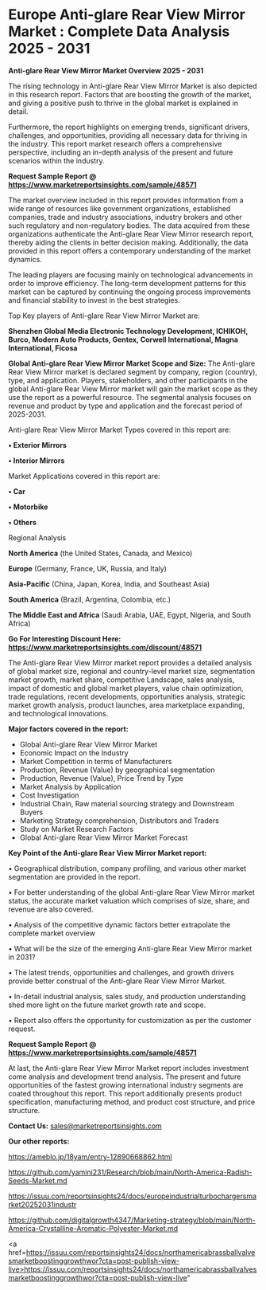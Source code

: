 # Europe Anti-glare Rear View Mirror Market : Complete Data Analysis 2025 - 2031

<Strong> Anti-glare Rear View Mirror Market Overview 2025 - 2031</strong>

The rising technology in Anti-glare Rear View Mirror Market is also depicted in this research report. Factors that are boosting the growth of the market, and giving a positive push to thrive in the global market is explained in detail.

Furthermore, the report highlights on emerging trends, significant drivers, challenges, and opportunities, providing all necessary data for thriving in the industry. This report market research offers a comprehensive perspective, including an in-depth analysis of the present and future scenarios within the industry.

<strong>Request Sample Report @ <a href=https://www.marketreportsinsights.com/sample/48571>https://www.marketreportsinsights.com/sample/48571</a></strong>

The market overview included in this report provides information from a wide range of resources like government organizations, established companies, trade and industry associations, industry brokers and other such regulatory and non-regulatory bodies. The data acquired from these organizations authenticate the Anti-glare Rear View Mirror research report, thereby aiding the clients in better decision making. Additionally, the data provided in this report offers a contemporary understanding of the market dynamics.

The leading players are focusing mainly on technological advancements in order to improve efficiency. The long-term development patterns for this market can be captured by continuing the ongoing process improvements and financial stability to invest in the best strategies.

Top Key players of Anti-glare Rear View Mirror Market are:

<strong>Shenzhen Global Media Electronic Technology Development, ICHIKOH, Burco, Modern Auto Products, Gentex, Corwell International, Magna International, Ficosa</strong>

<strong><b>Global Anti-glare Rear View Mirror Market Scope and Size:</b></strong>
The Anti-glare Rear View Mirror market is declared segment by company, region (country), type, and application. Players, stakeholders, and other participants in the global Anti-glare Rear View Mirror market will gain the market scope as they use the report as a powerful resource. The segmental analysis focuses on revenue and product by type and application and the forecast period of 2025-2031.

Anti-glare Rear View Mirror Market Types covered in this report are:

<strong>•  Exterior Mirrors

•  Interior Mirrors</strong>

Market Applications covered in this report are:

<strong>•  Car

•  Motorbike

•  Others</strong> 

Regional Analysis

<strong>North America</strong> (the United States, Canada, and Mexico)

<strong>Europe</strong> (Germany, France, UK, Russia, and Italy)

<strong>Asia-Pacific</strong> (China, Japan, Korea, India, and Southeast Asia)

<strong>South America</strong> (Brazil, Argentina, Colombia, etc.)

<strong>The Middle East and Africa</strong> (Saudi Arabia, UAE, Egypt, Nigeria, and South Africa)

<strong>Go For Interesting Discount Here: <a href=https://www.marketreportsinsights.com/discount/48571>https://www.marketreportsinsights.com/discount/48571</a></strong>

The Anti-glare Rear View Mirror market report provides a detailed analysis of global market size, regional and country-level market size, segmentation market growth, market share, competitive Landscape, sales analysis, impact of domestic and global market players, value chain optimization, trade regulations, recent developments, opportunities analysis, strategic market growth analysis, product launches, area marketplace expanding, and technological innovations.

<strong><b>Major factors covered in the report:</b></strong>
<ul>
  <li>Global Anti-glare Rear View Mirror Market </li>
  <li>Economic Impact on the Industry</li>
  <li>Market Competition in terms of Manufacturers</li>
  <li>Production, Revenue (Value) by geographical segmentation</li>
  <li>Production, Revenue (Value), Price Trend by Type</li>
  <li>Market Analysis by Application</li>
  <li>Cost Investigation</li>
  <li>Industrial Chain, Raw material sourcing strategy and Downstream Buyers</li>
  <li>Marketing Strategy comprehension, Distributors and Traders</li>
  <li>Study on Market Research Factors</li>
  <li>Global Anti-glare Rear View Mirror Market Forecast</li>
</ul>

<strong><b>Key Point of the Anti-glare Rear View Mirror Market report:</b></strong>

• Geographical distribution, company profiling, and various other market segmentation are provided in the report.

• For better understanding of the global Anti-glare Rear View Mirror market status, the accurate market valuation which comprises of size, share, and revenue are also covered.

• Analysis of the competitive dynamic factors better extrapolate the complete market overview

• What will be the size of the emerging Anti-glare Rear View Mirror market in 2031?

• The latest trends, opportunities and challenges, and growth drivers provide better construal of the Anti-glare Rear View Mirror Market.

• In-detail industrial analysis, sales study, and production understanding shed more light on the future market growth rate and scope.

• Report also offers the opportunity for customization as per the customer request.

<strong>Request Sample Report @ <a href=https://www.marketreportsinsights.com/sample/48571>https://www.marketreportsinsights.com/sample/48571</a></strong>

At last, the Anti-glare Rear View Mirror Market report includes investment come analysis and development trend analysis. The present and future opportunities of the fastest growing international industry segments are coated throughout this report. This report additionally presents product specification, manufacturing method, and product cost structure, and price structure.

<strong>Contact Us:</strong>
sales@marketreportsinsights.com

<strong>Our other reports:</strong>

<a href=https://ameblo.jp/18yam/entry-12890668862.html>https://ameblo.jp/18yam/entry-12890668862.html</a>

<a href=https://github.com/yamini231/Research/blob/main/North-America-Radish-Seeds-Market.md>https://github.com/yamini231/Research/blob/main/North-America-Radish-Seeds-Market.md</a>

<a href=https://issuu.com/reportsinsights24/docs/europeindustrialturbochargersmarket20252031industr>https://issuu.com/reportsinsights24/docs/europeindustrialturbochargersmarket20252031industr</a>

<a href=https://github.com/digitalgrowth4347/Marketing-strategy/blob/main/North-America-Crystalline-Aromatic-Polyester-Market.md>https://github.com/digitalgrowth4347/Marketing-strategy/blob/main/North-America-Crystalline-Aromatic-Polyester-Market.md</a>

<a href=https://issuu.com/reportsinsights24/docs/northamericabrassballvalvesmarketboostinggrowthwor?cta=post-publish-view-live>https://issuu.com/reportsinsights24/docs/northamericabrassballvalvesmarketboostinggrowthwor?cta=post-publish-view-live</a>"
